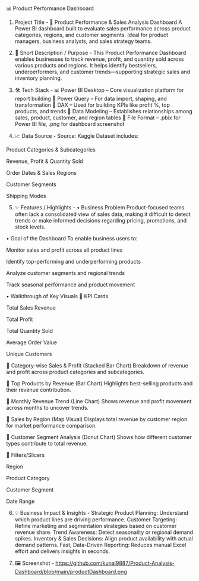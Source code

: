 📊 Product Performance Dashboard
1. Project Title -
🧾 Product Performance & Sales Analysis Dashboard
A Power BI dashboard built to evaluate sales performance across product categories, regions, and customer segments. Ideal for product managers, business analysts, and sales strategy teams.

2. 📌 Short Description / Purpose -
This Product Performance Dashboard enables businesses to track revenue, profit, and quantity sold across various products and regions. It helps identify bestsellers, underperformers, and customer trends—supporting strategic sales and inventory planning.

3. 🛠️ Tech Stack -
📊 Power BI Desktop – Core visualization platform for report building
📂 Power Query – For data import, shaping, and transformation
🧠 DAX – Used for building KPIs like profit %, top products, and trends
🧱 Data Modeling – Establishes relationships among sales, product, customer, and region tables
📁 File Format – .pbix for Power BI file, .png for dashboard screenshot

4. 📈 Data Source -
Source: Kaggle
Dataset includes:

Product Categories & Subcategories

Revenue, Profit & Quantity Sold

Order Dates & Sales Regions

Customer Segments

Shipping Modes

5. ✨ Features / Highlights -
• Business Problem
Product-focused teams often lack a consolidated view of sales data, making it difficult to detect trends or make informed decisions regarding pricing, promotions, and stock levels.

• Goal of the Dashboard
To enable business users to:

Monitor sales and profit across all product lines

Identify top-performing and underperforming products

Analyze customer segments and regional trends

Track seasonal performance and product movement

• Walkthrough of Key Visuals
🔹 KPI Cards

Total Sales Revenue

Total Profit

Total Quantity Sold

Average Order Value

Unique Customers

🔹 Category-wise Sales & Profit (Stacked Bar Chart)
Breakdown of revenue and profit across product categories and subcategories.

🔹 Top Products by Revenue (Bar Chart)
Highlights best-selling products and their revenue contribution.

🔹 Monthly Revenue Trend (Line Chart)
Shows revenue and profit movement across months to uncover trends.

🔹 Sales by Region (Map Visual)
Displays total revenue by customer region for market performance comparison.

🔹 Customer Segment Analysis (Donut Chart)
Shows how different customer types contribute to total revenue.

🔹 Filters/Slicers

Region

Product Category

Customer Segment

Date Range

6. 💡 Business Impact & Insights -
Strategic Product Planning: Understand which product lines are driving performance.
Customer Targeting: Refine marketing and segmentation strategies based on customer revenue share.
Trend Awareness: Detect seasonality or regional demand spikes.
Inventory & Sales Decisions: Align product availability with actual demand patterns.
Fast, Data-Driven Reporting: Reduces manual Excel effort and delivers insights in seconds.

7. 🖼️ Screenshot - https://github.com/kunal9887/Product-Analysis-Dashboard/blob/main/productDashboard.png
